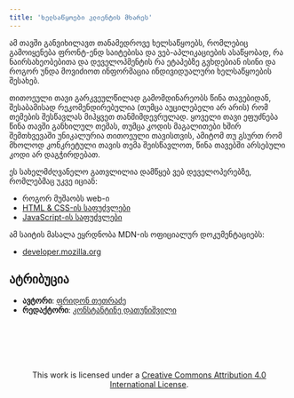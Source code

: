 ```yaml
---
title: 'ხელსაწყოები კლიენტის მხარეს'
---
```


ამ თავში განვიხილავთ თანამედროვე ხელსაწყოებს, რომლებიც გამოიყენება ფრონტ-ენდ საიტებისა და ვებ-აპლიკაციების ასაწყობად,
რა ნაირსახეობებითა და დეველოპმენტის რა ეტაპებზე გვხდებიან ისინი და როგორ უნდა მოვიძიოთ ინფორმაცია ინდივიდუალური ხელსაწყოების შესახებ.

თითოეული თავი გარკვეულწილად გამომდინარეობს წინა თავებიდან, შესაბამისად რეკომენდირებულია
(თუმცა აუცილებელი არ არის) რომ თემების შესწავლას მიჰყვეთ თანმიმდევრულად. ყოველი თავი
ეფუძნება წინა თავში განხილულ თემას, თუმცა კოდის მაგალითები ხშირ შემთხვევაში უნიკალურია
თითოეული თავისთვის, ამიტომ თუ გსურთ რომ მხოლოდ კონკრეტული თავის თემა შეისწავლოთ,
წინა თავებში არსებული კოდი არ დაგჭირდებათ.

ეს სახელმძღვანელო გათვლილია დამწყებ ვებ დეველოპერებზე, რომლებმაც უკვე იციან:

- როგორ მუშაობს web-ი
- [HTML & CSS-ის საფუძვლები](/doc/guides/html-css)
- [JavaScript-ის საფუძვლები](/doc/guides/javascript)

ამ საიტის მასალა ეყრდნობა MDN-ის ოფიციალურ დოკუმენტაციებს:

- [developer.mozilla.org](https://developer.mozilla.org/en-US/)

## ატრიბუცია

- **ავტორი**: [ფრიდონ თეთრაძე](https://pridontetradze.com)
- **რედაქტორი**: [კონსტანტინე დათუნიშვილი](https://konstantinedatunishvili.com)

<div style="text-align: center; margin-top: 100px;">
  This work is licensed under a <a rel="license" href="https://creativecommons.org/licenses/by/4.0/">Creative Commons Attribution 4.0 International License</a>.
</div>
